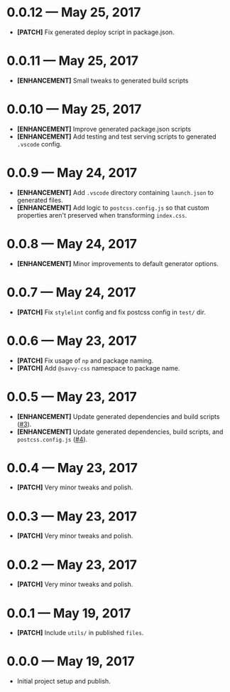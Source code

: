 # 0.0.12 &mdash; May 25, 2017

- **[PATCH]** Fix generated deploy script in package.json.


# 0.0.11 &mdash; May 25, 2017

- **[ENHANCEMENT]** Small tweaks to generated build scripts


# 0.0.10 &mdash; May 25, 2017

- **[ENHANCEMENT]** Improve generated package.json scripts
- **[ENHANCEMENT]** Add testing and test serving scripts to generated `.vscode` config.


# 0.0.9 &mdash; May 24, 2017

- **[ENHANCEMENT]** Add `.vscode` directory containing `launch.json` to generated files.
- **[ENHANCEMENT]** Add logic to `postcss.config.js` so that custom properties aren't preserved 
when transforming `index.css`.


# 0.0.8 &mdash; May 24, 2017

- **[ENHANCEMENT]** Minor improvements to default generator options.


# 0.0.7 &mdash; May 24, 2017

- **[PATCH]** Fix `stylelint` config and fix postcss config in `test/` dir.


# 0.0.6 &mdash; May 23, 2017

- **[PATCH]** Fix usage of `np` and package naming.
- **[PATCH]** Add `@savvy-css` namespace to package name.


# 0.0.5 &mdash; May 23, 2017

- **[ENHANCEMENT]** Update generated dependencies and build scripts ([#3](https://github.com/savvy-css/generator-savvy-css/pull/3)).
- **[ENHANCEMENT]** Update generated dependencies, build scripts, and `postcss.config.js` ([#4](https://github.com/savvy-css/generator-savvy-css/pull/4)).


# 0.0.4 &mdash; May 23, 2017

- **[PATCH]** Very minor tweaks and polish.


# 0.0.3 &mdash; May 23, 2017

- **[PATCH]** Very minor tweaks and polish.


# 0.0.2 &mdash; May 23, 2017

- **[PATCH]** Very minor tweaks and polish.


# 0.0.1 &mdash; May 19, 2017

- **[PATCH]** Include `utils/` in published `files`.


# 0.0.0 &mdash; May 19, 2017

- Initial project setup and publish.
